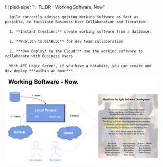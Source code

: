 !!! pied-piper ":bulb: TL;DR - Working Software, Now"

      Agile correctly advises getting Working Software as fast as possible, to faciliate Business User Collaboration and Iteration:

      1. **Instant Creation:** create working software from a database.

      2. **Publish to GitHub:** for dev team collaboration

      2. ***Dev Deploy* to the Cloud:** use the working software to collaborate with Business Users

      With API Logic Server, if you have a database, you can create and dev deploy ***within an hour***.

![Behave Summary](images/devops/working-software-now.png)

